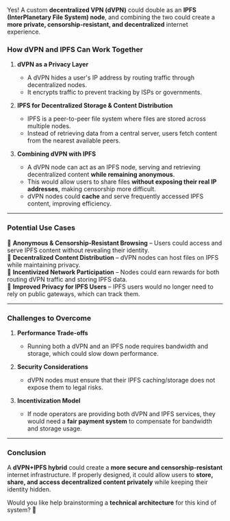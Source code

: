 Yes! A custom **decentralized VPN (dVPN)** could double as an **IPFS (InterPlanetary File System) node**, and combining the two could create a **more private, censorship-resistant, and decentralized** internet experience.

### **How dVPN and IPFS Can Work Together**
1. **dVPN as a Privacy Layer**  
   - A dVPN hides a user's IP address by routing traffic through decentralized nodes.
   - It encrypts traffic to prevent tracking by ISPs or governments.

2. **IPFS for Decentralized Storage & Content Distribution**  
   - IPFS is a peer-to-peer file system where files are stored across multiple nodes.
   - Instead of retrieving data from a central server, users fetch content from the nearest available peers.

3. **Combining dVPN with IPFS**
   - A dVPN node can act as an IPFS node, serving and retrieving decentralized content **while remaining anonymous**.
   - This would allow users to share files **without exposing their real IP addresses**, making censorship more difficult.
   - dVPN nodes could **cache** and serve frequently accessed IPFS content, improving efficiency.

---

### **Potential Use Cases**
🔹 **Anonymous & Censorship-Resistant Browsing** – Users could access and serve IPFS content without revealing their identity.  
🔹 **Decentralized Content Distribution** – dVPN nodes can host files on IPFS while maintaining privacy.  
🔹 **Incentivized Network Participation** – Nodes could earn rewards for both routing dVPN traffic and storing IPFS data.  
🔹 **Improved Privacy for IPFS Users** – IPFS users would no longer need to rely on public gateways, which can track them.

---

### **Challenges to Overcome**
1. **Performance Trade-offs**  
   - Running both a dVPN and an IPFS node requires bandwidth and storage, which could slow down performance.
  
2. **Security Considerations**  
   - dVPN nodes must ensure that their IPFS caching/storage does not expose them to legal risks.
  
3. **Incentivization Model**  
   - If node operators are providing both dVPN and IPFS services, they would need a **fair payment system** to compensate for bandwidth and storage usage.

---

### **Conclusion**
A **dVPN+IPFS hybrid** could create a **more secure and censorship-resistant** internet infrastructure. If properly designed, it could allow users to **store, share, and access decentralized content privately** while keeping their identity hidden. 

Would you like help brainstorming a **technical architecture** for this kind of system? 🚀
